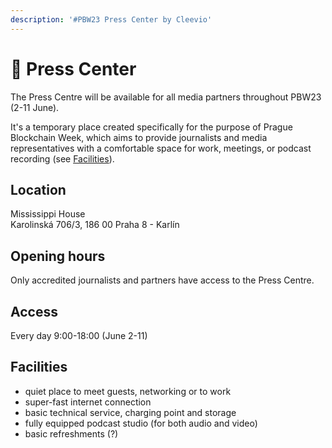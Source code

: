 ```yaml
---
description: '#PBW23 Press Center by Cleevio'
---
```


# 🏢 Press Center

The Press Centre will be available for all media partners throughout PBW23 (2-11 June).

It's a temporary place created specifically for the purpose of Prague Blockchain Week, which aims to provide journalists and media representatives with a comfortable space for work, meetings, or podcast recording (see [Facilities](press-center.md#facilities)).

## Location

Mississippi House\
Karolinská 706/3, 186 00 Praha 8 - Karlín

## Opening hours

Only accredited journalists and partners have access to the Press Centre.

## Access

Every day 9:00-18:00 (June 2-11)

## Facilities

* quiet place to meet guests, networking or to work
* super-fast internet connection
* basic technical service, charging point and storage
* fully equipped podcast studio (for both audio and video)
* basic refreshments (?)

